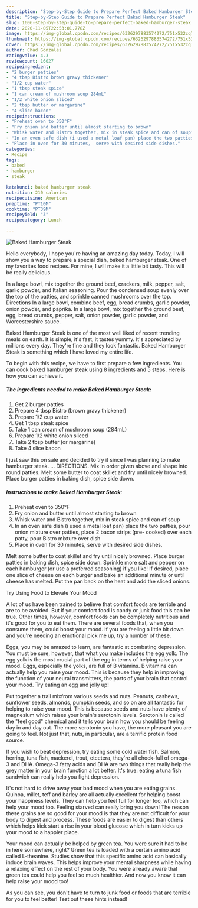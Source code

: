 ```yaml
---
description: "Step-by-Step Guide to Prepare Perfect Baked Hamburger Steak"
title: "Step-by-Step Guide to Prepare Perfect Baked Hamburger Steak"
slug: 1606-step-by-step-guide-to-prepare-perfect-baked-hamburger-steak
date: 2020-11-05T22:53:01.778Z
image: https://img-global.cpcdn.com/recipes/6326297883574272/751x532cq70/baked-hamburger-steak-recipe-main-photo.jpg
thumbnail: https://img-global.cpcdn.com/recipes/6326297883574272/751x532cq70/baked-hamburger-steak-recipe-main-photo.jpg
cover: https://img-global.cpcdn.com/recipes/6326297883574272/751x532cq70/baked-hamburger-steak-recipe-main-photo.jpg
author: Chad Gonzales
ratingvalue: 4.3
reviewcount: 16027
recipeingredient:
- "2 burger patties"
- "4 tbsp Bistro brown gravy thickener"
- "1/2 cup water"
- "1 tbsp steak spice"
- "1 can cream of mushroom soup 284mL"
- "1/2 white onion sliced"
- "2 tbsp butter or margarine"
- "4 slice bacon"
recipeinstructions:
- "Preheat oven to 350°F"
- "Fry onion and butter until almost starting to brown"
- "Whisk water and Bistro together, mix in steak spice and can of soup"
- "In an oven safe dish (i used a metal loaf pan) place the two patties, pour onion mixture over patties, place 2 bacon strips (pre- cooked) over each patty, pour Bistro mixture over dish"
- "Place in oven for 30 minutes,  serve with desired side dishes."
categories:
- Recipe
tags:
- baked
- hamburger
- steak

katakunci: baked hamburger steak 
nutrition: 210 calories
recipecuisine: American
preptime: "PT10M"
cooktime: "PT39M"
recipeyield: "3"
recipecategory: Lunch

---
```



![Baked Hamburger Steak](https://img-global.cpcdn.com/recipes/6326297883574272/751x532cq70/baked-hamburger-steak-recipe-main-photo.jpg)

Hello everybody, I hope you're having an amazing day today. Today, I will show you a way to prepare a special dish, baked hamburger steak. One of my favorites food recipes. For mine, I will make it a little bit tasty. This will be really delicious.

In a large bowl, mix together the ground beef, crackers, milk, pepper, salt, garlic powder, and Italian seasoning. Pour the condensed soup evenly over the top of the patties, and sprinkle canned mushrooms over the top. Directions In a large bowl, combine beef, egg, bread crumbs, garlic powder, onion powder, and paprika. In a large bowl, mix together the ground beef, egg, bread crumbs, pepper, salt, onion powder, garlic powder, and Worcestershire sauce.

Baked Hamburger Steak is one of the most well liked of recent trending meals on earth. It is simple, it's fast, it tastes yummy. It's appreciated by millions every day. They're fine and they look fantastic. Baked Hamburger Steak is something which I have loved my entire life.


To begin with this recipe, we have to first prepare a few ingredients. You can cook baked hamburger steak using 8 ingredients and 5 steps. Here is how you can achieve it.

<!--inarticleads1-->

##### The ingredients needed to make Baked Hamburger Steak:

1. Get 2 burger patties
1. Prepare 4 tbsp Bistro (brown gravy thickener)
1. Prepare 1/2 cup water
1. Get 1 tbsp steak spice
1. Take 1 can cream of mushroom soup (284mL)
1. Prepare 1/2 white onion sliced
1. Take 2 tbsp butter (or margarine)
1. Take 4 slice bacon


I just saw this on sale and decided to try it since I was planning to make hamburger steak. … DIRECTIONS. Mix in order given above and shape into round patties. Melt some butter to coat skillet and fry until nicely browned. Place burger patties in baking dish, spice side down. 

<!--inarticleads2-->

##### Instructions to make Baked Hamburger Steak:

1. Preheat oven to 350°F
1. Fry onion and butter until almost starting to brown
1. Whisk water and Bistro together, mix in steak spice and can of soup
1. In an oven safe dish (i used a metal loaf pan) place the two patties, pour onion mixture over patties, place 2 bacon strips (pre- cooked) over each patty, pour Bistro mixture over dish
1. Place in oven for 30 minutes,  serve with desired side dishes.


Melt some butter to coat skillet and fry until nicely browned. Place burger patties in baking dish, spice side down. Sprinkle more salt and pepper on each hamburger (or use a preferred seasoning) if you like! If desired, place one slice of cheese on each burger and bake an additional minute or until cheese has melted. Put the pan back on the heat and add the sliced onions. 

Try Using Food to Elevate Your Mood


A lot of us have been trained to believe that comfort foods are terrible and are to be avoided. But if your comfort food is candy or junk food this can be true. Other times, however, comfort foods can be completely nutritious and it's good for you to eat them. There are several foods that, when you consume them, could boost your mood. If you are feeling a little bit down and you're needing an emotional pick me up, try a number of these.

Eggs, you may be amazed to learn, are fantastic at combating depression. You must be sure, however, that what you make includes the egg yolk. The egg yolk is the most crucial part of the egg in terms of helping raise your mood. Eggs, especially the yolks, are full of B vitamins. B vitamins can actually help you raise your mood. This is because they help in improving the function of your neural transmitters, the parts of your brain that control your mood. Try eating an egg and jolly up!

Put together a trail mixfrom various seeds and nuts. Peanuts, cashews, sunflower seeds, almonds, pumpkin seeds, and so on are all fantastic for helping to raise your mood. This is because seeds and nuts have plenty of magnesium which raises your brain's serotonin levels. Serotonin is called the "feel good" chemical and it tells your brain how you should be feeling day in and day out. The more serotonin you have, the more pleasant you are going to feel. Not just that, nuts, in particular, are a terrific protein food source.

If you wish to beat depression, try eating some cold water fish. Salmon, herring, tuna fish, mackerel, trout, etcetera, they're all chock-full of omega-3 and DHA. Omega-3 fatty acids and DHA are two things that really help the grey matter in your brain function a lot better. It's true: eating a tuna fish sandwich can really help you fight depression. 

It's not hard to drive away your bad mood when you are eating grains. Quinoa, millet, teff and barley are all actually excellent for helping boost your happiness levels. They can help you feel full for longer too, which can help your mood too. Feeling starved can really bring you down! The reason these grains are so good for your mood is that they are not difficult for your body to digest and process. These foods are easier to digest than others which helps kick start a rise in your blood glucose which in turn kicks up your mood to a happier place.

Your mood can actually be helped by green tea. You were sure it had to be in here somewhere, right? Green tea is loaded with a certain amino acid called L-theanine. Studies show that this specific amino acid can basically induce brain waves. This helps improve your mental sharpness while having a relaxing effect on the rest of your body. You were already aware that green tea could help you feel so much healthier. And now you know it can help raise your mood too!

As you can see, you don't have to turn to junk food or foods that are terrible for you to feel better! Test out  these hints  instead!

